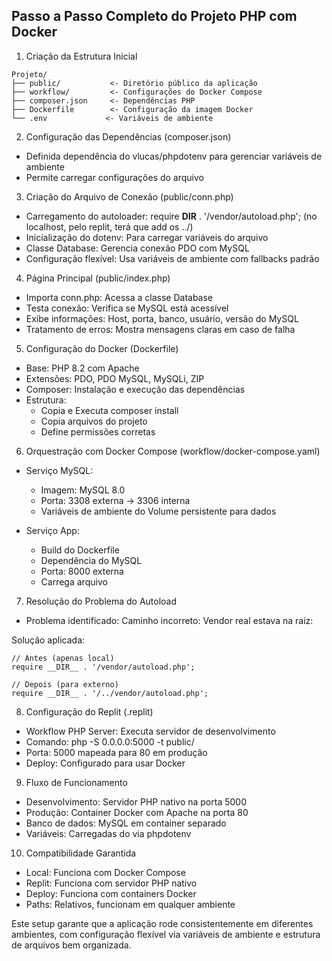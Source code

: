 ## Passo a Passo Completo do Projeto PHP com Docker

1. Criação da Estrutura Inicial

```
Projeto/
├── public/           <- Diretório público da aplicação
├── workflow/         <- Configurações do Docker Compose
├── composer.json     <- Dependências PHP
├── Dockerfile        <- Configuração da imagem Docker
└── .env             <- Variáveis de ambiente
```

2. Configuração das Dependências (composer.json)

* Definida dependência do vlucas/phpdotenv para gerenciar variáveis de ambiente
* Permite carregar configurações do arquivo

3. Criação do Arquivo de Conexão (public/conn.php)

* Carregamento do autoloader: require __DIR__ . '/vendor/autoload.php'; (no localhost, pelo replit, terá que add os ../)
* Inicialização do dotenv: Para carregar variáveis do arquivo
* Classe Database: Gerencia conexão PDO com MySQL
* Configuração flexível: Usa variáveis de ambiente com fallbacks padrão

4. Página Principal (public/index.php)

* Importa conn.php: Acessa a classe Database
* Testa conexão: Verifica se MySQL está acessível
* Exibe informações: Host, porta, banco, usuário, versão do MySQL
* Tratamento de erros: Mostra mensagens claras em caso de falha

5. Configuração do Docker (Dockerfile)

* Base: PHP 8.2 com Apache
* Extensões: PDO, PDO MySQL, MySQLi, ZIP
* Composer: Instalação e execução das dependências
* Estrutura:
    * Copia e Executa composer install
    * Copia arquivos do projeto
    * Define permissões corretas

6. Orquestração com Docker Compose (workflow/docker-compose.yaml)

* Serviço MySQL:
    * Imagem: MySQL 8.0
    * Porta: 3308 externa → 3306 interna
    * Variáveis de ambiente do Volume persistente para dados

* Serviço App:
    * Build do Dockerfile
    * Dependência do MySQL
    * Porta: 8000 externa
    * Carrega arquivo 

7. Resolução do Problema do Autoload

* Problema identificado: Caminho incorreto: Vendor real estava na raiz:

Solução aplicada:

```
// Antes (apenas local)
require __DIR__ . '/vendor/autoload.php';

// Depois (para externo)
require __DIR__ . '/../vendor/autoload.php';

```

8. Configuração do Replit (.replit)

* Workflow PHP Server: Executa servidor de desenvolvimento
* Comando: php -S 0.0.0.0:5000 -t public/
* Porta: 5000 mapeada para 80 em produção
* Deploy: Configurado para usar Docker

9. Fluxo de Funcionamento

* Desenvolvimento: Servidor PHP nativo na porta 5000
* Produção: Container Docker com Apache na porta 80
* Banco de dados: MySQL em container separado
* Variáveis: Carregadas do via phpdotenv

10. Compatibilidade Garantida

* Local: Funciona com Docker Compose
* Replit: Funciona com servidor PHP nativo
* Deploy: Funciona com containers Docker
* Paths: Relativos, funcionam em qualquer ambiente

Este setup garante que a aplicação rode consistentemente em diferentes ambientes, com configuração flexível via variáveis de ambiente e estrutura de arquivos bem organizada.
